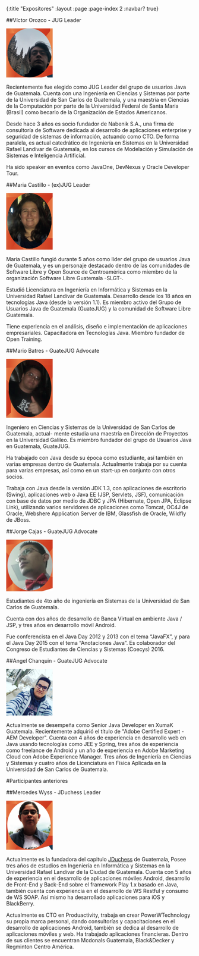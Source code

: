 {:title "Expositores"
 :layout :page
 :page-index 2
 :navbar? true}

##Víctor Orozco - JUG Leader

<img src="../../img/speakers/foto1.png" width="125px">

Recientemente fue elegido como JUG Leader del grupo de usuarios Java de Guatemala. Cuenta con una Ingeniería en Ciencias y Sistemas por parte de la Universidad de San Carlos de Guatemala, y una maestría en Ciencias de la Computación por parte de la Universidad Federal de Santa Maria (Brasil) como becario de la Organización de Estados Americanos.

Desde hace 3 años es socio fundador de Nabenik S.A., una firma de consultoría de Software dedicada al desarrollo de aplicaciones enterprise y seguridad de sistemas de información, actuando como CTO. De forma paralela, es actual catedrático de Ingeniería en Sistemas en la Universidad Rafael Landivar de Guatemala, en los cursos de Modelación y Simulación de Sistemas e Inteligencia Artificial.

Ha sido speaker en eventos como JavaOne, DevNexus y Oracle Developer Tour.

##Maria Castillo - (ex)JUG Leader

<img src="../../img/speakers/foto4.png" width="125px">

Maria Castillo fungió durante 5 años como líder del grupo de usuarios Java de Guatemala, y es un personaje destacado dentro de las comunidades de Software Libre y Open Source de Centroamérica como miembro de la organización Software Libre Guatemala -SLGT-.

Estudió Licenciatura en Ingeniería en Informática y Sistemas en la Universidad Rafael Landivar de Guatemala. Desarrollo desde los 18 años en tecnologías  Java (desde la versión 1.1). Es miembro activo del Grupo de Usuarios Java de Guatemala (GuateJUG) y la comunidad de Software Libre Guatemala.

Tiene experiencia en el análisis,  diseño e implementación de aplicaciones empresariales. Capacitadora en Tecnologías Java. Miembro fundador de Open Training.

##Mario Batres - GuateJUG Advocate

<img src="../../img/speakers/foto3.png" width="125px">

Ingeniero en Ciencias y Sistemas de la Universidad de San Carlos de Guatemala, actual- mente estudia una maestría en Dirección de Proyectos en la Universidad Galileo. Es miembro fundador del grupo de Usuarios Java en Guatemala, GuateJUG.

Ha trabajado con Java desde su época como estudiante, así también en varias empresas dentro de Guatemala. Actualmente trabaja por su cuenta para varias empresas, así como en un start-up en conjunto con otros socios.

Trabaja con Java desde la versión JDK 1.3, con aplicaciones de escritorio (Swing), aplicaciones web o Java EE (JSP, Servlets, JSF), comunicación con base de datos por medio de JDBC y JPA (Hibernate, Open JPA, Eclipse Link), utilizando varios servidores de aplicaciones como Tomcat, OC4J de Oracle, Webshere Application Server de IBM, Glassfish de Oracle, Wildfly de JBoss.

##Jorge Cajas - GuateJUG Advocate

<img src="../../img/speakers/foto5.png" width="125px">

Estudiantes de 4to año de ingeniería en Sistemas de la Universidad de San Carlos de Guatemala.

Cuenta con dos años de desarrollo de Banca Virtual en ambiente Java / JSP, y tres años en desarrollo móvil Android.

Fue conferencista en el Java Day 2012 y 2013 con el tema “JavaFX”, y para el Java Day 2015 con el tema “Anotaciones Java”. Es colaborador del Congreso de Estudiantes de Ciencias y Sistemas (Coecys) 2016.

##Angel Chanquin - GuateJUG Advocate

<img src="../../img/speakers/foto6.png" width="125px">

Actualmente se desempeña como Senior Java Developer en XumaK Guatemala. Recientemente adquirió el título de "Adobe Certified Expert - AEM Developer". Cuenta con 4 años de experiencia en desarrollo web en Java usando tecnologías como JEE y Spring, tres años de experiencia como freelance de Android y un año de experiencia en Adobe Marketing Cloud con Adobe Experience Manager. Tres años de Ingeniería en Ciencias y Sistemas y cuatro años de Licenciatura en Física Aplicada en la Universidad de San Carlos de Guatemala.

#Participantes anteriores

##Mercedes Wyss - JDuchess Leader

<img src="../../img/speakers/foto2.png" width="125px">

Actualmente es la fundadora del capitulo [JDuchess](http://jduchess.org/) de Guatemala, Posee tres años de estudios en Ingeniería en Informática y Sistemas en la Universidad Rafael Landivar de la Ciudad de Guatemala. Cuenta con 5 años de experiencia en el desarrollo de aplicaciones móviles Android, desarrollo de Front-End y Back-End sobre el framework Play 1.x basado en Java, también cuenta con experiencia en el desarrollo de WS Restful y consumo de WS SOAP. Así mismo ha desarrollado aplicaciones para iOS y BlackBerry.

Actualmente es CTO en Produactivity, trabaja en crear PowerWTechnology su propia marca personal, dando consultorías y capacitaciones en el desarrollo de aplicaciones Android, también se dedica al desarrollo de aplicaciones móviles y web. Ha trabajado aplicaciones financieras. Dentro de sus clientes se encuentran Mcdonals Guatemala, Black&Decker y Regminton Centro América.
